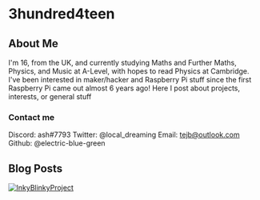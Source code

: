 # 3hundred4teen
## About Me
I'm 16, from the UK, and currently studying Maths and Further Maths, Physics, and Music at A-Level, with hopes to read Physics at Cambridge. I've been interested in maker/hacker and Raspberry Pi stuff since the first Raspberry Pi came out almost 6 years ago! Here I post about projects, interests, or general stuff

### Contact me
Discord: ash#7793
Twitter: @local_dreaming
Email: tejb@outlook.com
Github: @electric-blue-green

## Blog Posts
[![InkyBlinkyProject](https://www.w3schools.com/howto/img_fjords.jpg "InkyBlinky")](http://3h4.uk/inkyblinky)

